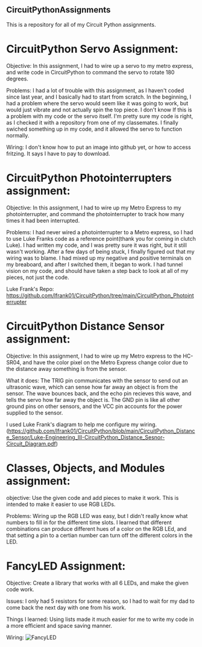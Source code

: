## CircuitPythonAssignments
This is a repository for all of my Circuit Python assignments.

# CircuitPython Servo Assignment:

Objective:
In this assignment, I had to wire up a servo to my metro express, and write code in CircuitPython to command the servo to rotate 180 degrees. 

Problems:
I had a lot of trouble with this assignment, as I haven't coded since last year, and I basically had to start from scratch. In the beginning, I had a problem where the servo would seem like it was going to work, but would just vibrate and not actually spin the top piece. I don't know If this is a problem with my code or the servo itself. I'm pretty sure my code is right, as I checked it with a repository from one of my classemates. I finally swiched something up in my code, and it allowed the servo to function normally.

Wiring: 
I don't know how to put an image into github yet, or how to access fritzing. It says I have to pay to download.


# CircuitPython Photointerrupters assignment:

Objective:
In this assignment, I had to wire up my Metro Express to my photointerrupter, and command the photointerrupter to track how many times it had been interrupted. 

Problems:
I had never wired a photointerrupter to a Metro express, so I had to use Luke Franks code as a reference point(thank you for coming in clutch Luke). I had written my code, and I was pretty sure it was right, but it still wasn't working. After a few days of being stuck, I finally figured out that my wiring was to blame. I had mixed up my negative and positive terminals on my breaboard, and after I switched them, it began to work. I  had tunnel vision on my code, and should have taken a step back to look at all of my pieces, not just the code.

Luke Frank's Repo: https://github.com/lfrank01/CircuitPython/tree/main/CircuitPython_Photointerrupter 

# CircuitPython Distance Sensor assignment: 

Objective: In this assignment, I had to wire up my Metro express to the HC-SR04, and have the color pixel on the Metro Express change color due to the distance away something is from the sensor. 

What it does:
The TRIG pin communicates with the sensor to send out an ultrasonic wave, which can sense how far away an object is from the sensor. The wave bounces back, and the echo pin recieves this wave, and tells the servo how far away the object is. The GND pin is like all other ground pins on other sensors, and the VCC pin accounts for the power supplied to the sensor.

I used Luke Frank's diagram to help me configure my wiring.(https://github.com/lfrank01/CircuitPython/blob/main/CircuitPython_Distance_Sensor/Luke-Engineering_III-CircuitPython_Distance_Sesnor-Circuit_Diagram.pdf)


# Classes, Objects, and Modules assignment:

objective: Use the given code and add pieces to make it work. This is intended to make it easier to use RGB LEDs. 

Problems: Wiring up the RGB LED was easy, but I didn't really know what numbers to fill in for the different time slots. I learned that different combinations can produce different hues of a color on the RGB LEd, and that setting a pin to a certian number can turn off the different colors in the LED.

# FancyLED Assignment:

Objective: Create a library that works with all 6 LEDs, and make the given code work.

Issues: I only had 5 resistors for some reason, so I had to wait for my dad to come back the next day with one from his work. 

Things I learned: Using lists made it much easier for me to write my code in a more efficient and space saving manner. 

Wiring: 
![FancyLED](file:///home/chronos/u-9a17e9c2c988ab97fc1b813debee48ab1b976ba4/MyFiles/Downloads/Screenshot%202021-01-30%20at%2012.11.51%20AM.png)
